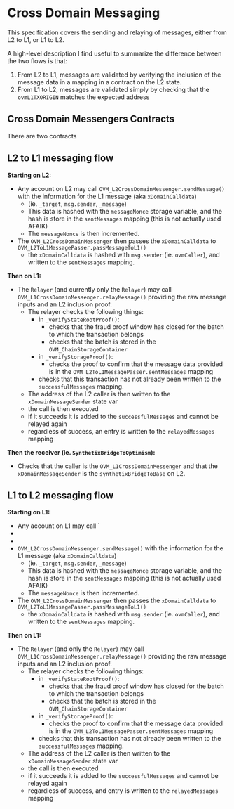 # Cross Domain Messaging

This specification covers the sending and relaying of messages, either from L2 to L1, or L1 to L2.

A high-level description I find useful to summarize the difference between the two flows is that:

1. From L2 to L1, messages are validated by verifying the inclusion of the message data in a mapping in a contract on the L2 state.
2. From L1 to L2, messages are validated simply by checking that the `ovmL1TXORIGIN` matches the expected address

## Cross Domain Messengers Contracts

There are two contracts



## L2 to L1 messaging flow

**Starting on L2:**

- Any account on L2 may call `OVM_L2CrossDomainMessenger.sendMessage()` with the information for the L1 message (aka `xDomainCalldata`)
  - (ie.  `_target`, `msg.sender`, `_message`)
  - This data is hashed with the `messageNonce` storage variable, and the hash is store in the `sentMessages` mapping (this is not actually used AFAIK)
  - The `messageNonce` is then incremented.
- The `OVM_L2CrossDomainMessenger` then passes the `xDomainCalldata` to `OVM_L2ToL1MessagePasser.passMessageToL1()`
  - the `xDomainCalldata` is hashed with `msg.sender` (ie. `ovmCaller`), and written to the `sentMessages` mapping.

**Then on L1:**

- The `Relayer` (and currently only the `Relayer`) may call `OVM_L1CrossDomainMessenger.relayMessage()` providing the raw message inputs and an L2 inclusion proof.
  - The relayer checks the following things:
    - in `_verifyStateRootProof()`:
      - checks that the fraud proof window has closed for the batch to which the transaction belongs
      - checks that the batch is stored in the `OVM_ChainStorageContainer`
    - in `_verifyStorageProof()`:
      - checks the proof to confirm that the message data provided is in the `OVM_L2ToL1MessagePasser.sentMessages` mapping
    - checks that this transaction has not already been written to the `successfulMessages` mapping.
  - The address of the L2 caller is then written to the `xDomainMessageSender` state var
  - the call is then executed
  - if it succeeds it is added to the `successfulMessages` and cannot be relayed again
  - regardless of success, an entry is written to the `relayedMessages` mapping


**Then the receiver (ie. `SynthetixBridgeToOptimism`):**

- Checks that the caller is the `OVM_L1CrossDomainMessenger` and that the `xDomainMessageSender` is the `synthetixBridgeToBase` on L2.


## L1 to L2 messaging flow

**Starting on L1:**

- Any account on L1 may call `
-
-
- `OVM_L2CrossDomainMessenger.sendMessage()` with the information for the L1 message (aka `xDomainCalldata`)
  - (ie.  `_target`, `msg.sender`, `_message`)
  - This data is hashed with the `messageNonce` storage variable, and the hash is store in the `sentMessages` mapping (this is not actually used AFAIK)
  - The `messageNonce` is then incremented.
- The `OVM_L2CrossDomainMessenger` then passes the `xDomainCalldata` to `OVM_L2ToL1MessagePasser.passMessageToL1()`
  - the `xDomainCalldata` is hashed with `msg.sender` (ie. `ovmCaller`), and written to the `sentMessages` mapping.

**Then on L1:**

- The `Relayer` (and only the `Relayer`) may call `OVM_L1CrossDomainMessenger.relayMessage()` providing the raw message inputs and an L2 inclusion proof.
  - The relayer checks the following things:
    - in `_verifyStateRootProof()`:
      - checks that the fraud proof window has closed for the batch to which the transaction belongs
      - checks that the batch is stored in the `OVM_ChainStorageContainer`
    - in `_verifyStorageProof()`:
      - checks the proof to confirm that the message data provided is in the `OVM_L2ToL1MessagePasser.sentMessages` mapping
    - checks that this transaction has not already been written to the `successfulMessages` mapping.
  - The address of the L2 caller is then written to the `xDomainMessageSender` state var
  - the call is then executed
  - if it succeeds it is added to the `successfulMessages` and cannot be relayed again
  - regardless of success, and entry is written to the `relayedMessages` mapping

